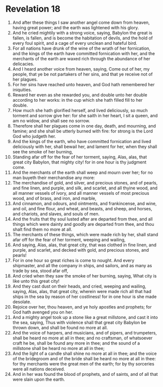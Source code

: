 ﻿# Revelation 18
1. And after these things I saw another angel come down from heaven, having great power; and the earth was lightened with his glory. 
2. And he cried mightily with a strong voice, saying, Babylon the great is fallen, is fallen, and is become the habitation of devils, and the hold of every foul spirit, and a cage of every unclean and hateful bird. 
3. For all nations have drunk of the wine of the wrath of her fornication, and the kings of the earth have committed fornication with her, and the merchants of the earth are waxed rich through the abundance of her delicacies. 
4. And I heard another voice from heaven, saying, Come out of her, my people, that ye be not partakers of her sins, and that ye receive not of her plagues. 
5. For her sins have reached unto heaven, and God hath remembered her iniquities. 
6. Reward her even as she rewarded you, and double unto her double according to her works: in the cup which she hath filled fill to her double. 
7. How much she hath glorified herself, and lived deliciously, so much torment and sorrow give her: for she saith in her heart, I sit a queen, and am no widow, and shall see no sorrow. 
8. Therefore shall her plagues come in one day, death, and mourning, and famine; and she shall be utterly burned with fire: for strong is the Lord God who judgeth her. 
9. And the kings of the earth, who have committed fornication and lived deliciously with her, shall bewail her, and lament for her, when they shall see the smoke of her burning, 
10. Standing afar off for the fear of her torment, saying, Alas, alas, that great city Babylon, that mighty city! for in one hour is thy judgment come. 
11. And the merchants of the earth shall weep and mourn over her; for no man buyeth their merchandise any more: 
12. The merchandise of gold, and silver, and precious stones, and of pearls, and fine linen, and purple, and silk, and scarlet, and all thyine wood, and all manner vessels of ivory, and all manner vessels of most precious wood, and of brass, and iron, and marble, 
13. And cinnamon, and odours, and ointments, and frankincense, and wine, and oil, and fine flour, and wheat, and beasts, and sheep, and horses, and chariots, and slaves, and souls of men. 
14. And the fruits that thy soul lusted after are departed from thee, and all things which were dainty and goodly are departed from thee, and thou shalt find them no more at all. 
15. The merchants of these things, which were made rich by her, shall stand afar off for the fear of her torment, weeping and wailing, 
16. And saying, Alas, alas, that great city, that was clothed in fine linen, and purple, and scarlet, and decked with gold, and precious stones, and pearls! 
17. For in one hour so great riches is come to nought. And every shipmaster, and all the company in ships, and sailors, and as many as trade by sea, stood afar off, 
18. And cried when they saw the smoke of her burning, saying, What city is like unto this great city! 
19. And they cast dust on their heads, and cried, weeping and wailing, saying, Alas, alas, that great city, wherein were made rich all that had ships in the sea by reason of her costliness! for in one hour is she made desolate. 
20. Rejoice over her, thou heaven, and ye holy apostles and prophets; for God hath avenged you on her. 
21. And a mighty angel took up a stone like a great millstone, and cast it into the sea, saying, Thus with violence shall that great city Babylon be thrown down, and shall be found no more at all. 
22. And the voice of harpers, and musicians, and of pipers, and trumpeters, shall be heard no more at all in thee; and no craftsman, of whatsoever craft he be, shall be found any more in thee; and the sound of a millstone shall be heard no more at all in thee; 
23. And the light of a candle shall shine no more at all in thee; and the voice of the bridegroom and of the bride shall be heard no more at all in thee: for thy merchants were the great men of the earth; for by thy sorceries were all nations deceived. 
24. And in her was found the blood of prophets, and of saints, and of all that were slain upon the earth. 
